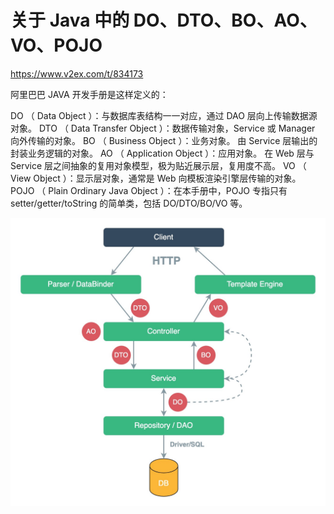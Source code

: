 # 关于 Java 中的 DO、DTO、BO、AO、VO、POJO

https://www.v2ex.com/t/834173

阿里巴巴 JAVA 开发手册是这样定义的：

DO （ Data Object ）：与数据库表结构一一对应，通过 DAO 层向上传输数据源对象。
DTO （ Data Transfer Object ）：数据传输对象，Service 或 Manager 向外传输的对象。
BO （ Business Object ）：业务对象。 由 Service 层输出的封装业务逻辑的对象。
AO （ Application Object ）：应用对象。 在 Web 层与 Service 层之间抽象的复用对象模型，极为贴近展示层，复用度不高。
VO （ View Object ）：显示层对象，通常是 Web 向模板渲染引擎层传输的对象。
POJO （ Plain Ordinary Java Object ）：在本手册中，POJO 专指只有 setter/getter/toString 的简单类，包括 DO/DTO/BO/VO 等。

![img](./20231116-java-dto-vo-bo.assets/DkO4zJw.jpeg)